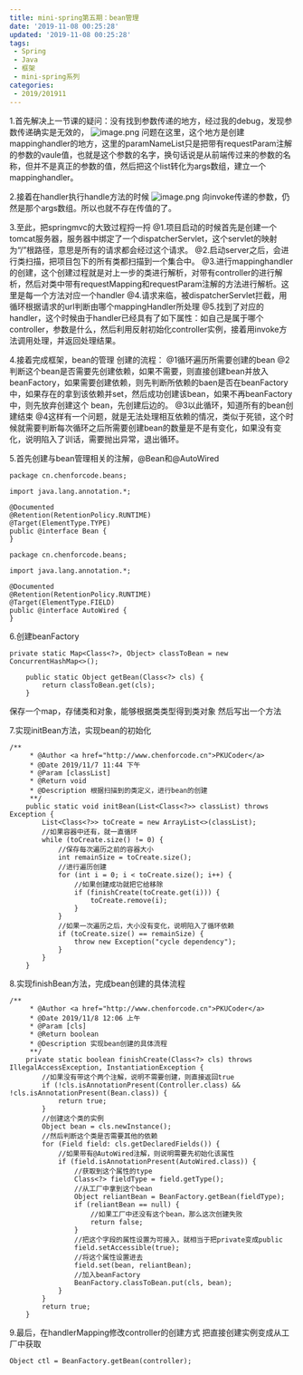 ```yaml
---
title: mini-spring第五期：bean管理
date: '2019-11-08 00:25:28'
updated: '2019-11-08 00:25:28'
tags:
 - Spring
 - Java
 - 框架
 - mini-spring系列
categories:
 - 2019/201911
---
```

1.首先解决上一节课的疑问：没有找到参数传递的地方，经过我的debug，发现参数传递确实是无效的，
![image.png](https://img.hacpai.com/file/2019/11/image-bb0d10d6.png)
问题在这里，这个地方是创建mappinghandler的地方，这里的paramNameList只是把带有requestParam注解的参数的vaule值，也就是这个参数的名字，换句话说是从前端传过来的参数的名称，但并不是真正的参数的值，然后把这个list转化为args数组，建立一个mappinghandler。

2.接着在handler执行handle方法的时候
![image.png](https://img.hacpai.com/file/2019/11/image-61f37d6d.png)
向invoke传递的参数，仍然是那个args数组。所以也就不存在传值的了。

3.至此，把springmvc的大致过程捋一捋
@1.项目启动的时候首先是创建一个tomcat服务器，服务器中绑定了一个dispatcherServlet，这个servlet的映射为“/”根路径，意思是所有的请求都会经过这个请求。
@2.启动server之后，会进行类扫描，把项目包下的所有类都扫描到一个集合中。
@3.进行mappinghandler的创建，这个创建过程就是对上一步的类进行解析，对带有controller的进行解析，然后对类中带有requestMapping和requestParam注解的方法进行解析。这里是每一个方法对应一个handler
@4.请求来临，被dispatcherServlet拦截，用循环根据请求的url判断由哪个mappingHandler所处理
@5.找到了对应的handler，这个时候由于handler已经具有了如下属性：如自己是属于哪个controller，参数是什么，然后利用反射初始化controller实例，接着用invoke方法调用处理，并返回处理结果。

4.接着完成框架，bean的管理
创建的流程：
@1循环遍历所需要创建的bean
@2判断这个bean是否需要先创建依赖，如果不需要，则直接创建bean并放入beanFactory，如果需要创建依赖，则先判断所依赖的baen是否在beanFactory中，如果存在的拿到该依赖并set，然后成功创建该bean，如果不再beanFactory中，则先放弃创建这个 bean，先创建后边的。
@3以此循环，知道所有的bean创建结束
@4这样有一个问题，就是无法处理相互依赖的情况，类似于死锁，这个时候就需要判断每次循环之后所需要创建bean的数量是不是有变化，如果没有变化，说明陷入了训话，需要抛出异常，退出循环。

5.首先创建与bean管理相关的注解，@Bean和@AutoWired
```
package cn.chenforcode.beans;

import java.lang.annotation.*;

@Documented
@Retention(RetentionPolicy.RUNTIME)
@Target(ElementType.TYPE)
public @interface Bean {
}

```
```
package cn.chenforcode.beans;

import java.lang.annotation.*;

@Documented
@Retention(RetentionPolicy.RUNTIME)
@Target(ElementType.FIELD)
public @interface AutoWired {
}

```

6.创建beanFactory
```
private static Map<Class<?>, Object> classToBean = new ConcurrentHashMap<>();

    public static Object getBean(Class<?> cls) {
        return classToBean.get(cls);
    }
```
保存一个map，存储类和对象，能够根据类类型得到类对象
然后写出一个方法

7.实现initBean方法，实现bean的初始化
```
/**
     * @Author <a href="http://www.chenforcode.cn">PKUCoder</a>
     * @Date 2019/11/7 11:44 下午
     * @Param [classList]
     * @Return void
     * @Description 根据扫描到的类定义，进行bean的创建
     **/
    public static void initBean(List<Class<?>> classList) throws Exception {
        List<Class<?>> toCreate = new ArrayList<>(classList);
        //如果容器中还有，就一直循环
        while (toCreate.size() != 0) {
            //保存每次遍历之前的容器大小
            int remainSize = toCreate.size();
            //进行遍历创建
            for (int i = 0; i < toCreate.size(); i++) {
                //如果创建成功就把它给移除
                if (finishCreate(toCreate.get(i))) {
                    toCreate.remove(i);
                }
            }
            //如果一次遍历之后，大小没有变化，说明陷入了循环依赖
            if (toCreate.size() == remainSize) {
                throw new Exception("cycle dependency");
            }
        }
    }
```

8.实现finishBean方法，完成bean创建的具体流程
```
/**
     * @Author <a href="http://www.chenforcode.cn">PKUCoder</a>
     * @Date 2019/11/8 12:06 上午
     * @Param [cls]
     * @Return boolean
     * @Description 实现bean创建的具体流程
     **/
    private static boolean finishCreate(Class<?> cls) throws IllegalAccessException, InstantiationException {
        //如果没有带这个两个注解，说明不需要创建，则直接返回true
        if (!cls.isAnnotationPresent(Controller.class) && !cls.isAnnotationPresent(Bean.class)) {
            return true;
        }
        //创建这个类的实例
        Object bean = cls.newInstance();
        //然后判断这个类是否需要其他的依赖
        for (Field field: cls.getDeclaredFields()) {
            //如果带有@AutoWired注解，则说明需要先初始化该属性
            if (field.isAnnotationPresent(AutoWired.class)) {
                //获取到这个属性的type
                Class<?> fieldType = field.getType();
                //从工厂中拿到这个bean
                Object reliantBean = BeanFactory.getBean(fieldType);
                if (reliantBean == null) {
                    //如果工厂中还没有这个bean，那么这次创建失败
                    return false;
                }
                //把这个字段的属性设置为可接入，就相当于把private变成public
                field.setAccessible(true);
                //将这个属性设置进去
                field.set(bean, reliantBean);
                //加入beanFactory
                BeanFactory.classToBean.put(cls, bean);
            }
        }
        return true;
    }
```
9.最后，在handlerMapping修改controller的创建方式
把直接创建实例变成从工厂中获取
```
Object ctl = BeanFactory.getBean(controller);
```

